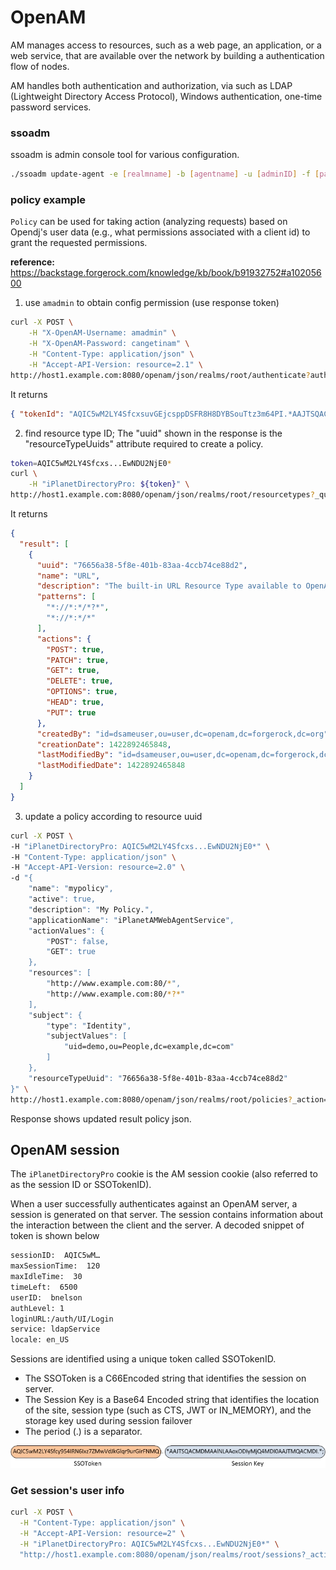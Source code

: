 # OpenAM

AM manages access to resources, such as a web page, an application, or a web service, that are available over the network by building a authentication flow of nodes.

AM handles both authentication and authorization, via such as LDAP (Lightweight Directory Access Protocol), Windows authentication, one-time password services.

### ssoadm

ssoadm is admin console tool for various configuration.

```bash
./ssoadm update-agent -e [realmname] -b [agentname] -u [adminID] -f [passwordfile] -a com.sun.identity.agents.config.agent.protocol=[protocol]
```

### policy example

`Policy` can be used for taking action (analyzing requests) based on Opendj's user data (e.g., what permissions associated with a client id) to grant the requested permissions.

**reference:**
https://backstage.forgerock.com/knowledge/kb/book/b91932752#a10205600

1. use `amadmin` to obtain config permission (use response token)
```bash
curl -X POST \
    -H "X-OpenAM-Username: amadmin" \
    -H "X-OpenAM-Password: cangetinam" \
    -H "Content-Type: application/json" \
    -H "Accept-API-Version: resource=2.1" \
http://host1.example.com:8080/openam/json/realms/root/authenticate?authIndexType=service&authIndexValue=adminconsoleservice
```
It returns
```json
{ "tokenId": "AQIC5wM2LY4SfcxsuvGEjcsppDSFR8H8DYBSouTtz3m64PI.*AAJTSQACMDIAAlNLABQtNTQwMTU3NzgxODI0NzE3OTIwNAEwNDU2NjE0*", "successUrl": "/openam/console", "realm": "/" } 
```

2. find resource type ID; The "uuid" shown in the response is the "resourceTypeUuids" attribute required to create a policy.
```bash
token=AQIC5wM2LY4Sfcxs...EwNDU2NjE0*
curl \
    -H "iPlanetDirectoryPro: ${token}" \
http://host1.example.com:8080/openam/json/realms/root/resourcetypes?_queryFilter=true
```
It returns
```json
{
  "result": [
    {
      "uuid": "76656a38-5f8e-401b-83aa-4ccb74ce88d2",
      "name": "URL",
      "description": "The built-in URL Resource Type available to OpenAM Policies.",
      "patterns": [
        "*://*:*/*?*",
        "*://*:*/*"
      ],
      "actions": {
        "POST": true,
        "PATCH": true,
        "GET": true,
        "DELETE": true,
        "OPTIONS": true,
        "HEAD": true,
        "PUT": true
      },
      "createdBy": "id=dsameuser,ou=user,dc=openam,dc=forgerock,dc=org",
      "creationDate": 1422892465848,
      "lastModifiedBy": "id=dsameuser,ou=user,dc=openam,dc=forgerock,dc=org",
      "lastModifiedDate": 1422892465848
    }
  ]
}
```

3. update a policy according to resource uuid
```bash
curl -X POST \
-H "iPlanetDirectoryPro: AQIC5wM2LY4Sfcxs...EwNDU2NjE0*" \
-H "Content-Type: application/json" \
-H "Accept-API-Version: resource=2.0" \
-d "{
    "name": "mypolicy",
    "active": true,
    "description": "My Policy.",
    "applicationName": "iPlanetAMWebAgentService",
    "actionValues": {
        "POST": false,
        "GET": true
    },
    "resources": [
        "http://www.example.com:80/*",
        "http://www.example.com:80/*?*"
    ],
    "subject": {
        "type": "Identity",
        "subjectValues": [
            "uid=demo,ou=People,dc=example,dc=com"
        ]
    },
    "resourceTypeUuid": "76656a38-5f8e-401b-83aa-4ccb74ce88d2"
}" \
http://host1.example.com:8080/openam/json/realms/root/policies?_action=create
```
Response shows updated result policy json.

## OpenAM session

The `iPlanetDirectoryPro` cookie is the AM session cookie (also referred to as the session ID or SSOTokenID).

When a user successfully authenticates against an OpenAM server, a session is generated on that server.  The session contains information about the interaction between the client and the server. A decoded snippet of token is shown below
```bash
sessionID:  AQIC5wM…
maxSessionTime:  120
maxIdleTime:  30
timeLeft:  6500
userID:  bnelson
authLevel: 1
loginURL:/auth/UI/Login
service: ldapService
locale: en_US
```

Sessions are identified using a unique token called SSOTokenID. 

* The SSOToken is a C66Encoded string that identifies the session on server.  
* The Session Key is a Base64 Encoded string that identifies the location of the site, session type (such as CTS, JWT or IN_MEMORY), and the storage key used during session failover
* The period (.) is a separator.

![ssotokenid](imgs/ssotokenid.jpg "ssotokenid")

### Get session's user info

```bash
curl -X POST \
  -H "Content-Type: application/json" \
  -H "Accept-API-Version: resource=2" \
  -H "iPlanetDirectoryPro: AQIC5wM2LY4Sfcxs...EwNDU2NjE0*" \
  "http://host1.example.com:8080/openam/json/realms/root/sessions?_action=getSessionProperties&tokenId=BXCCq...NX*1*"
```
